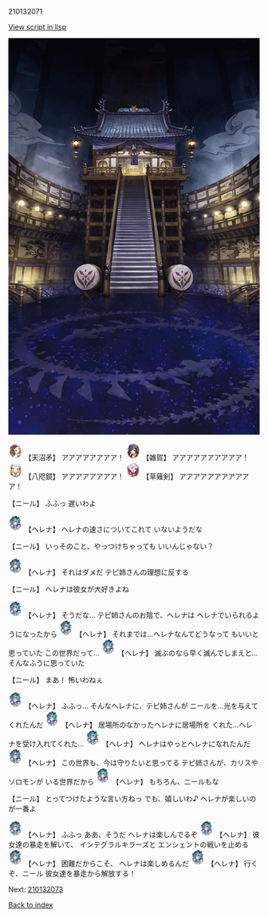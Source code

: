 210132071

[View script in lisp](../scripts/210132071.txt)

![masamune_arena.png](../images/backgrounds/masamune_arena.png)

<img src="../images/units/300431.png" alt="300431.png" height="34"/>
【天沼矛】
アアアアアアアア！

<img src="../images/units/502411.png" alt="502411.png" height="34"/>
【雑賀】
アアアアアアアアアア！

<img src="../images/units/500331.png" alt="500331.png" height="34"/>
【八咫鏡】
アアアアアアアア！

<img src="../images/units/100441.png" alt="100441.png" height="34"/>
【草薙剣】
アアアアアアアアアアア！

【ニール】
ふふっ
遅いわよ

<img src="../images/units/5302811.png" alt="5302811.png" height="34"/>
【ヘレナ】
ヘレナの速さについてこれて
いないようだな

【ニール】
いっそのこと、やっつけちゃっても
いいんじゃない？

<img src="../images/units/5302811.png" alt="5302811.png" height="34"/>
【ヘレナ】
それはダメだ
テピ姉さんの理想に反する

【ニール】
ヘレナは彼女が大好きよね

<img src="../images/units/5302811.png" alt="5302811.png" height="34"/>
【ヘレナ】
そうだな…
テピ姉さんのお陰で、ヘレナは
ヘレナでいられるようになったから

<img src="../images/units/5302811.png" alt="5302811.png" height="34"/>
【ヘレナ】
それまでは…ヘレナなんてどうなって
もいいと思っていた
この世界だって…

<img src="../images/units/5302811.png" alt="5302811.png" height="34"/>
【ヘレナ】
滅ぶのなら早く滅んでしまえと…
そんなふうに思っていた

【ニール】
まあ！
怖いわねぇ

<img src="../images/units/5302811.png" alt="5302811.png" height="34"/>
【ヘレナ】
ふふっ…
そんなヘレナに、テピ姉さんが
ニールを…光を与えてくれたんだ

<img src="../images/units/5302811.png" alt="5302811.png" height="34"/>
【ヘレナ】
居場所のなかったヘレナに居場所を
くれた…ヘレナを受け入れてくれた…

<img src="../images/units/5302811.png" alt="5302811.png" height="34"/>
【ヘレナ】
ヘレナはやっとヘレナになれたんだ

<img src="../images/units/5302811.png" alt="5302811.png" height="34"/>
【ヘレナ】
この世界も、今は守りたいと思ってる
テピ姉さんが、カリスやソロモンが
いる世界だから

<img src="../images/units/5302811.png" alt="5302811.png" height="34"/>
【ヘレナ】
もちろん、ニールもな

【ニール】
とってつけたような言い方ねっ
でも、嬉しいわ♪
ヘレナが楽しいのが一番よ

<img src="../images/units/5302811.png" alt="5302811.png" height="34"/>
【ヘレナ】
ふふっ
ああ、そうだ
ヘレナは楽しんでるぞ

<img src="../images/units/5302811.png" alt="5302811.png" height="34"/>
【ヘレナ】
彼女達の暴走を解いて、
インテグラルキラーズと
エンシェントの戦いを止める

<img src="../images/units/5302811.png" alt="5302811.png" height="34"/>
【ヘレナ】
困難だからこそ、
ヘレナは楽しめるんだ

<img src="../images/units/5302811.png" alt="5302811.png" height="34"/>
【ヘレナ】
行くぞ、ニール
彼女達を暴走から解放する！

Next: [210132073](210132073.md)

[Back to index](index.md)
